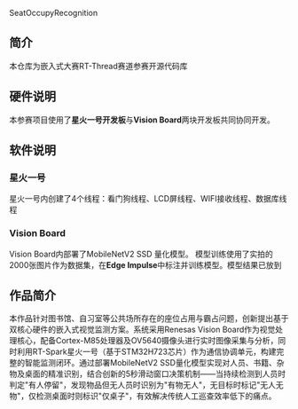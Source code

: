 SeatOccupyRecognition
## 简介
本仓库为嵌入式大赛RT-Thread赛道参赛开源代码库
## 硬件说明
本参赛项目使用了**星火一号开发板**与**Vision Board**两块开发板共同协同开发。
## 软件说明
### 星火一号
星火一号内创建了4个线程：看门狗线程、LCD屏线程、WIFI接收线程、数据库线程
### Vision Board
Vision Board内部署了MobileNetV2 SSD 量化模型。
模型训练使用了实拍的2000张图片作为数据集，在**Edge Impulse**中标注并训练模型。模型结果已放到
## 作品简介
<p>本作品针对图书馆、自习室等公共场所存在的座位占用与霸占问题，创新提出基于双核心硬件的嵌入式视觉监测方案。系统采用Renesas Vision Board作为视觉处理核心，配备Cortex-M85处理器及OV5640摄像头进行实时图像采集与分析，同时利用RT-Spark星火一号（基于STM32H723芯片）作为通信协调单元，构建完整的智能监测闭环。通过部署MobileNetV2 SSD量化模型实现对人员、书籍、杂物及桌面的精准识别，结合创新的5秒滑动窗口决策机制——当持续检测到人员时判定"有人停留"，发现物品但无人员时识别为"有物无人"，无目标时标记"无人无物"，仅检测桌面时则标识"仅桌子"，有效解决传统人工巡查效率低下的痛点。
